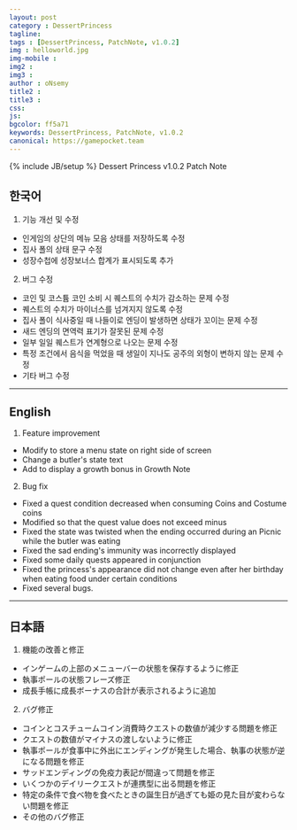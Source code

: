 ```yaml
---
layout: post
category : DessertPrincess
tagline: 
tags : [DessertPrincess, PatchNote, v1.0.2]
img : helloworld.jpg
img-mobile : 
img2 : 
img3 : 
author : oNsemy
title2 : 
title3 : 
css: 
js: 
bgcolor: ff5a71
keywords: DessertPrincess, PatchNote, v1.0.2
canonical: https://gamepocket.team
---
```

{% include JB/setup %}
Dessert Princess v1.0.2 Patch Note
<!--more-->

## 한국어

1. 기능 개선 및 수정
- 인게임의 상단의 메뉴 모음 상태를 저장하도록 수정
- 집사 폴의 상태 문구 수정
- 성장수첩에 성장보너스 합계가 표시되도록 추가

2. 버그 수정
- 코인 및 코스튬 코인 소비 시 퀘스트의 수치가 감소하는 문제 수정
- 퀘스트의 수치가 마이너스를 넘겨지지 않도록 수정
- 집사 폴이 식사중일 때 나들이로 엔딩이 발생하면 상태가 꼬이는 문제 수정
- 새드 엔딩의 면역력 표기가 잘못된 문제 수정
- 일부 일일 퀘스트가 연계형으로 나오는 문제 수정
- 특정 조건에서 음식을 먹었을 때 생일이 지나도 공주의 외형이 변하지 않는 문제 수정
- 기타 버그 수정

---

## English

1. Feature improvement
- Modify to store a menu state on right side of screen
- Change a butler's state text
- Add to display a growth bonus in Growth Note

2. Bug fix
- Fixed a quest condition decreased when consuming Coins and Costume coins
- Modified so that the quest value does not exceed minus
- Fixed the state was twisted when the ending occurred during an Picnic while the butler was eating
- Fixed the sad ending's immunity was incorrectly displayed
- Fixed some daily quests appeared in conjunction
- Fixed the princess's appearance did not change even after her birthday when eating food under certain conditions
- Fixed several bugs.

---

## 日本語

1. 機能の改善と修正
- インゲームの上部のメニューバーの状態を保存するように修正
- 執事ポールの状態フレーズ修正
- 成長手帳に成長ボーナスの合計が表示されるように追加

2. バグ修正
- コインとコスチュームコイン消費時クエストの数値が減少する問題を修正
- クエストの数値がマイナスの渡しないように修正
- 執事ポールが食事中に外出にエンディングが発生した場合、執事の状態が逆になる問題を修正
- サッドエンディングの免疫力表記が間違って問題を修正
- いくつかのデイリークエストが連携型に出る問題を修正
- 特定の条件で食べ物を食べたときの誕生日が過ぎても姫の見た目が変わらない問題を修正
- その他のバグ修正
